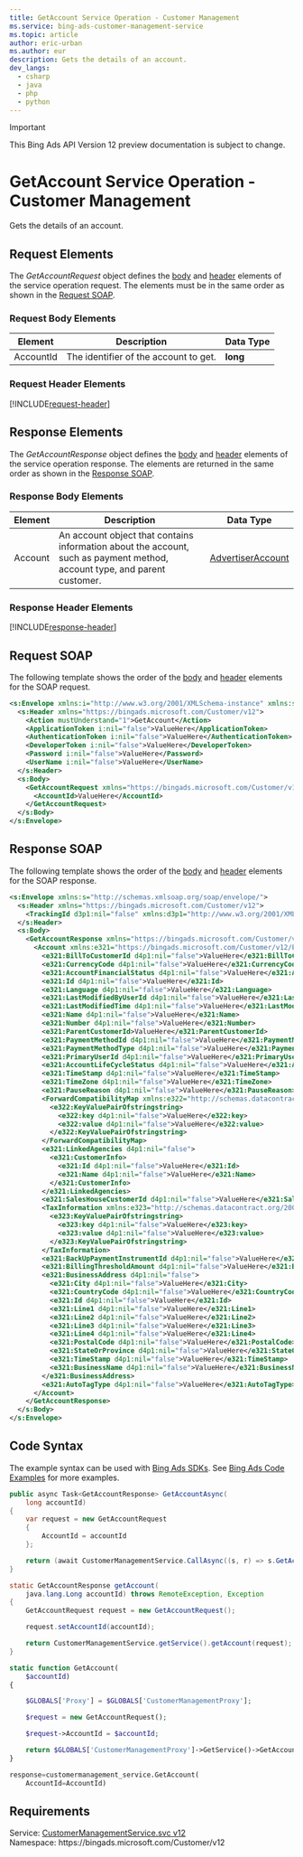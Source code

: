 ```yaml
---
title: GetAccount Service Operation - Customer Management
ms.service: bing-ads-customer-management-service
ms.topic: article
author: eric-urban
ms.author: eur
description: Gets the details of an account.
dev_langs: 
  - csharp
  - java
  - php
  - python
---
```

> [!IMPORTANT]
> This Bing Ads API Version 12 preview documentation is subject to change.

# GetAccount Service Operation - Customer Management
Gets the details of an account.

## <a name="request"></a>Request Elements
The *GetAccountRequest* object defines the [body](#request-body) and [header](#request-header) elements of the service operation request. The elements must be in the same order as shown in the [Request SOAP](#request-soap). 

### <a name="request-body"></a>Request Body Elements

|Element|Description|Data Type|
|-----------|---------------|-------------|
|<a name="accountid"></a>AccountId|The identifier of the account to get.|**long**|

### <a name="request-header"></a>Request Header Elements
[!INCLUDE[request-header](./includes/request-header.md)]

## <a name="response"></a>Response Elements
The *GetAccountResponse* object defines the [body](#response-body) and [header](#response-header) elements of the service operation response. The elements are returned in the same order as shown in the [Response SOAP](#response-soap).

### <a name="response-body"></a>Response Body Elements

|Element|Description|Data Type|
|-----------|---------------|-------------|
|<a name="account"></a>Account|An account object that contains information about the account, such as payment method, account type, and parent customer.|[AdvertiserAccount](advertiseraccount.md)|

### <a name="response-header"></a>Response Header Elements
[!INCLUDE[response-header](./includes/response-header.md)]

## <a name="request-soap"></a>Request SOAP
The following template shows the order of the [body](#request-body) and [header](#request-header) elements for the SOAP request.

```xml
<s:Envelope xmlns:i="http://www.w3.org/2001/XMLSchema-instance" xmlns:s="http://schemas.xmlsoap.org/soap/envelope/">
  <s:Header xmlns="https://bingads.microsoft.com/Customer/v12">
    <Action mustUnderstand="1">GetAccount</Action>
    <ApplicationToken i:nil="false">ValueHere</ApplicationToken>
    <AuthenticationToken i:nil="false">ValueHere</AuthenticationToken>
    <DeveloperToken i:nil="false">ValueHere</DeveloperToken>
    <Password i:nil="false">ValueHere</Password>
    <UserName i:nil="false">ValueHere</UserName>
  </s:Header>
  <s:Body>
    <GetAccountRequest xmlns="https://bingads.microsoft.com/Customer/v12">
      <AccountId>ValueHere</AccountId>
    </GetAccountRequest>
  </s:Body>
</s:Envelope>
```

## <a name="response-soap"></a>Response SOAP
The following template shows the order of the [body](#response-body) and [header](#response-header) elements for the SOAP response.

```xml
<s:Envelope xmlns:s="http://schemas.xmlsoap.org/soap/envelope/">
  <s:Header xmlns="https://bingads.microsoft.com/Customer/v12">
    <TrackingId d3p1:nil="false" xmlns:d3p1="http://www.w3.org/2001/XMLSchema-instance">ValueHere</TrackingId>
  </s:Header>
  <s:Body>
    <GetAccountResponse xmlns="https://bingads.microsoft.com/Customer/v12">
      <Account xmlns:e321="https://bingads.microsoft.com/Customer/v12/Entities" d4p1:nil="false" xmlns:d4p1="http://www.w3.org/2001/XMLSchema-instance">
        <e321:BillToCustomerId d4p1:nil="false">ValueHere</e321:BillToCustomerId>
        <e321:CurrencyCode d4p1:nil="false">ValueHere</e321:CurrencyCode>
        <e321:AccountFinancialStatus d4p1:nil="false">ValueHere</e321:AccountFinancialStatus>
        <e321:Id d4p1:nil="false">ValueHere</e321:Id>
        <e321:Language d4p1:nil="false">ValueHere</e321:Language>
        <e321:LastModifiedByUserId d4p1:nil="false">ValueHere</e321:LastModifiedByUserId>
        <e321:LastModifiedTime d4p1:nil="false">ValueHere</e321:LastModifiedTime>
        <e321:Name d4p1:nil="false">ValueHere</e321:Name>
        <e321:Number d4p1:nil="false">ValueHere</e321:Number>
        <e321:ParentCustomerId>ValueHere</e321:ParentCustomerId>
        <e321:PaymentMethodId d4p1:nil="false">ValueHere</e321:PaymentMethodId>
        <e321:PaymentMethodType d4p1:nil="false">ValueHere</e321:PaymentMethodType>
        <e321:PrimaryUserId d4p1:nil="false">ValueHere</e321:PrimaryUserId>
        <e321:AccountLifeCycleStatus d4p1:nil="false">ValueHere</e321:AccountLifeCycleStatus>
        <e321:TimeStamp d4p1:nil="false">ValueHere</e321:TimeStamp>
        <e321:TimeZone d4p1:nil="false">ValueHere</e321:TimeZone>
        <e321:PauseReason d4p1:nil="false">ValueHere</e321:PauseReason>
        <ForwardCompatibilityMap xmlns:e322="http://schemas.datacontract.org/2004/07/System.Collections.Generic" d4p1:nil="false">
          <e322:KeyValuePairOfstringstring>
            <e322:key d4p1:nil="false">ValueHere</e322:key>
            <e322:value d4p1:nil="false">ValueHere</e322:value>
          </e322:KeyValuePairOfstringstring>
        </ForwardCompatibilityMap>
        <e321:LinkedAgencies d4p1:nil="false">
          <e321:CustomerInfo>
            <e321:Id d4p1:nil="false">ValueHere</e321:Id>
            <e321:Name d4p1:nil="false">ValueHere</e321:Name>
          </e321:CustomerInfo>
        </e321:LinkedAgencies>
        <e321:SalesHouseCustomerId d4p1:nil="false">ValueHere</e321:SalesHouseCustomerId>
        <TaxInformation xmlns:e323="http://schemas.datacontract.org/2004/07/System.Collections.Generic" d4p1:nil="false">
          <e323:KeyValuePairOfstringstring>
            <e323:key d4p1:nil="false">ValueHere</e323:key>
            <e323:value d4p1:nil="false">ValueHere</e323:value>
          </e323:KeyValuePairOfstringstring>
        </TaxInformation>
        <e321:BackUpPaymentInstrumentId d4p1:nil="false">ValueHere</e321:BackUpPaymentInstrumentId>
        <e321:BillingThresholdAmount d4p1:nil="false">ValueHere</e321:BillingThresholdAmount>
        <e321:BusinessAddress d4p1:nil="false">
          <e321:City d4p1:nil="false">ValueHere</e321:City>
          <e321:CountryCode d4p1:nil="false">ValueHere</e321:CountryCode>
          <e321:Id d4p1:nil="false">ValueHere</e321:Id>
          <e321:Line1 d4p1:nil="false">ValueHere</e321:Line1>
          <e321:Line2 d4p1:nil="false">ValueHere</e321:Line2>
          <e321:Line3 d4p1:nil="false">ValueHere</e321:Line3>
          <e321:Line4 d4p1:nil="false">ValueHere</e321:Line4>
          <e321:PostalCode d4p1:nil="false">ValueHere</e321:PostalCode>
          <e321:StateOrProvince d4p1:nil="false">ValueHere</e321:StateOrProvince>
          <e321:TimeStamp d4p1:nil="false">ValueHere</e321:TimeStamp>
          <e321:BusinessName d4p1:nil="false">ValueHere</e321:BusinessName>
        </e321:BusinessAddress>
        <e321:AutoTagType d4p1:nil="false">ValueHere</e321:AutoTagType>
      </Account>
    </GetAccountResponse>
  </s:Body>
</s:Envelope>
```

## <a name="example"></a>Code Syntax
The example syntax can be used with [Bing Ads SDKs](../guides/client-libraries.md). See [Bing Ads Code Examples](../guides/code-examples.md) for more examples.
```csharp
public async Task<GetAccountResponse> GetAccountAsync(
	long accountId)
{
	var request = new GetAccountRequest
	{
		AccountId = accountId
	};

	return (await CustomerManagementService.CallAsync((s, r) => s.GetAccountAsync(r), request));
}
```
```java
static GetAccountResponse getAccount(
	java.lang.Long accountId) throws RemoteException, Exception
{
	GetAccountRequest request = new GetAccountRequest();

	request.setAccountId(accountId);

	return CustomerManagementService.getService().getAccount(request);
}
```
```php
static function GetAccount(
	$accountId)
{

	$GLOBALS['Proxy'] = $GLOBALS['CustomerManagementProxy'];

	$request = new GetAccountRequest();

	$request->AccountId = $accountId;

	return $GLOBALS['CustomerManagementProxy']->GetService()->GetAccount($request);
}
```
```python
response=customermanagement_service.GetAccount(
	AccountId=AccountId)
```

## Requirements
Service: [CustomerManagementService.svc v12](https://clientcenter.api.bingads.microsoft.com/Api/CustomerManagement/v12/CustomerManagementService.svc)  
Namespace: https\://bingads.microsoft.com/Customer/v12  

